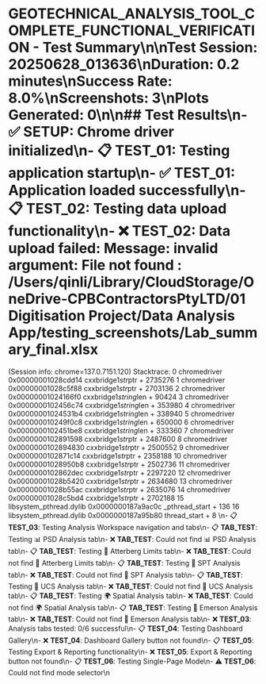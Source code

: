 # GEOTECHNICAL_ANALYSIS_TOOL_COMPLETE_FUNCTIONAL_VERIFICATION - Test Summary\n\n**Test Session:** 20250628_013636\n**Duration:** 0.2 minutes\n**Success Rate:** 8.0%\n**Screenshots:** 3\n**Plots Generated:** 0\n\n## Test Results\n- ✅ **SETUP**: Chrome driver initialized\n- 📋 **TEST_01**: Testing application startup\n- ✅ **TEST_01**: Application loaded successfully\n- 📋 **TEST_02**: Testing data upload functionality\n- ❌ **TEST_02**: Data upload failed: Message: invalid argument: File not found : /Users/qinli/Library/CloudStorage/OneDrive-CPBContractorsPtyLTD/01 Digitisation Project/Data Analysis App/testing_screenshots/Lab_summary_final.xlsx
  (Session info: chrome=137.0.7151.120)
Stacktrace:
0   chromedriver                        0x00000001028cdd14 cxxbridge1$str$ptr + 2735276
1   chromedriver                        0x00000001028c5f88 cxxbridge1$str$ptr + 2703136
2   chromedriver                        0x00000001024166f0 cxxbridge1$string$len + 90424
3   chromedriver                        0x0000000102456c74 cxxbridge1$string$len + 353980
4   chromedriver                        0x00000001024531b4 cxxbridge1$string$len + 338940
5   chromedriver                        0x000000010249f0c8 cxxbridge1$string$len + 650000
6   chromedriver                        0x0000000102451be8 cxxbridge1$string$len + 333360
7   chromedriver                        0x0000000102891598 cxxbridge1$str$ptr + 2487600
8   chromedriver                        0x0000000102894830 cxxbridge1$str$ptr + 2500552
9   chromedriver                        0x0000000102871c14 cxxbridge1$str$ptr + 2358188
10  chromedriver                        0x00000001028950b8 cxxbridge1$str$ptr + 2502736
11  chromedriver                        0x0000000102862dec cxxbridge1$str$ptr + 2297220
12  chromedriver                        0x00000001028b5420 cxxbridge1$str$ptr + 2634680
13  chromedriver                        0x00000001028b55ac cxxbridge1$str$ptr + 2635076
14  chromedriver                        0x00000001028c5bd4 cxxbridge1$str$ptr + 2702188
15  libsystem_pthread.dylib             0x0000000187a9ac0c _pthread_start + 136
16  libsystem_pthread.dylib             0x0000000187a95b80 thread_start + 8
\n- 📋 **TEST_03**: Testing Analysis Workspace navigation and tabs\n- 📋 **TAB_TEST**: Testing 📊 PSD Analysis tab\n- ❌ **TAB_TEST**: Could not find 📊 PSD Analysis tab\n- 📋 **TAB_TEST**: Testing 🧪 Atterberg Limits tab\n- ❌ **TAB_TEST**: Could not find 🧪 Atterberg Limits tab\n- 📋 **TAB_TEST**: Testing 🔨 SPT Analysis tab\n- ❌ **TAB_TEST**: Could not find 🔨 SPT Analysis tab\n- 📋 **TAB_TEST**: Testing 💪 UCS Analysis tab\n- ❌ **TAB_TEST**: Could not find 💪 UCS Analysis tab\n- 📋 **TAB_TEST**: Testing 🌍 Spatial Analysis tab\n- ❌ **TAB_TEST**: Could not find 🌍 Spatial Analysis tab\n- 📋 **TAB_TEST**: Testing 🔬 Emerson Analysis tab\n- ❌ **TAB_TEST**: Could not find 🔬 Emerson Analysis tab\n- ❌ **TEST_03**: Analysis tabs tested: 0/6 successful\n- 📋 **TEST_04**: Testing Dashboard Gallery\n- ❌ **TEST_04**: Dashboard Gallery button not found\n- 📋 **TEST_05**: Testing Export & Reporting functionality\n- ❌ **TEST_05**: Export & Reporting button not found\n- 📋 **TEST_06**: Testing Single-Page Mode\n- ⚠️ **TEST_06**: Could not find mode selector\n